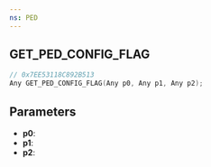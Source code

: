 ```yaml
---
ns: PED
---
```

## GET_PED_CONFIG_FLAG

```c
// 0x7EE53118C892B513
Any GET_PED_CONFIG_FLAG(Any p0, Any p1, Any p2);
```

## Parameters
* **p0**:
* **p1**:
* **p2**:
